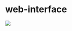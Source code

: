 # web-interface

![](https://github.com/MFKORKMAZ42/web-interface/blob/master/web-aray%C3%BCz.gif)
<br/>
 <br/>
